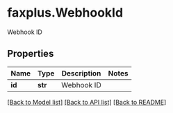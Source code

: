 # faxplus.WebhookId
Webhook ID

## Properties

Name | Type | Description | Notes
------------ | ------------- | ------------- | -------------
**id** | **str** | Webhook ID | 

[[Back to Model list]](../README.md#documentation-for-models) [[Back to API list]](../README.md#documentation-for-api-endpoints) [[Back to README]](../README.md)

